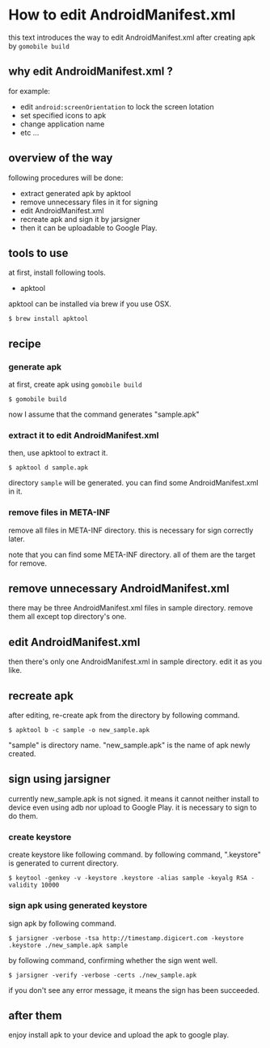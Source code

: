# How to edit AndroidManifest.xml

this text introduces the way to edit AndroidManifest.xml
after creating apk by `gomobile build`

## why edit AndroidManifest.xml ?

for example:

* edit `android:screenOrientation` to lock the screen lotation
* set specified icons to apk
* change application name
* etc ...

## overview of the way

following procedures will be done:

* extract generated apk by apktool
* remove unnecessary files in it for signing
* edit AndroidManifest.xml
* recreate apk and sign it by jarsigner
* then it can be uploadable to Google Play.

## tools to use

at first, install following tools.

* apktool

apktool can be installed via brew if you use OSX.

`$ brew install apktool`

## recipe

### generate apk

at first, create apk using `gomobile build`

`$ gomobile build`

now I assume that the command generates "sample.apk"

### extract it to edit AndroidManifest.xml

then, use apktool to extract it.

`$ apktool d sample.apk`

directory `sample` will be generated.
you can find some AndroidManifest.xml in it.

### remove files in META-INF

remove all files in META-INF directory.
this is necessary for sign correctly later.

note that you can find some META-INF directory.
all of them are the target for remove. 

## remove unnecessary AndroidManifest.xml

there may be three AndroidManifest.xml files in sample directory.
remove them all except top directory's one.

## edit AndroidManifest.xml

then there's only one AndroidManifest.xml in sample directory.
edit it as you like.

## recreate apk

after editing, re-create apk from the directory by following command.

`$ apktool b -c sample -o new_sample.apk`

"sample" is directory name. "new_sample.apk" is the name of apk newly created.

## sign using jarsigner

currently new_sample.apk is not signed. it means it cannot neither install to device even using adb nor upload to Google Play.
it is necessary to sign to do them.

### create keystore

create keystore like following command.
by following command, ".keystore" is generated to current directory.

`$ keytool -genkey -v -keystore .keystore -alias sample -keyalg RSA -validity 10000`

### sign apk using generated keystore

sign apk by following command.

`$ jarsigner -verbose -tsa http://timestamp.digicert.com -keystore .keystore ./new_sample.apk sample`

by following command, confirming whether the sign went well.

`$ jarsigner -verify -verbose -certs ./new_sample.apk`

if you don't see any error message, it means the sign has been succeeded.

## after them

enjoy install apk to your device and upload the apk to google play.

